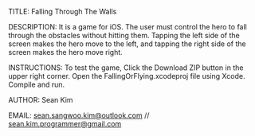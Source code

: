 TITLE: Falling Through The Walls

DESCRIPTION: It is a game for iOS. The user must control the hero 
            to fall through the obstacles without hitting them.
            Tapping the left side of the screen makes the hero move
            to the left, and tapping the right side of the screen 
            makes the hero move right. 
            
INSTRUCTIONS: To test the game, 
            Click the Download ZIP button in the upper right corner. Open the FallingOrFlying.xcodeproj file using Xcode.                Compile and run.

AUTHOR: Sean Kim

EMAIL: sean.sangwoo.kim@outlook.com // sean.kim.programmer@gmail.com


